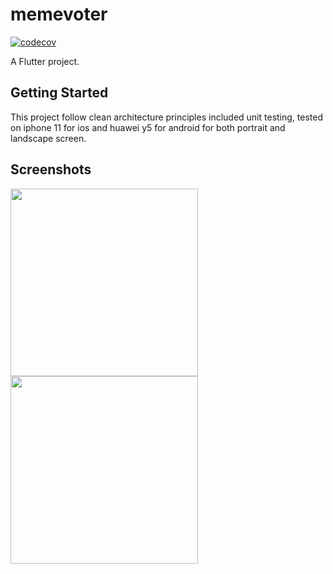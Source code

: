 # memevoter

[![codecov](https://codecov.io/gh/xokthilat/memevoter/branch/master/graph/badge.svg?token=IXCFF32LSY)](https://codecov.io/gh/xokthilat/memevoter)

A Flutter project.

## Getting Started

This project follow clean architecture principles included unit testing, tested on iphone 11 for ios and huawei y5 for android for both portrait and landscape screen.

## Screenshots

<img src="https://user-images.githubusercontent.com/32994521/145668034-05ec3f35-fd00-4995-93cb-dc545cce407a.PNG" width="300">
<img src="https://user-images.githubusercontent.com/32994521/145668029-872f4afa-6b75-436c-87bc-74efaa2c338d.PNG" width="300">
